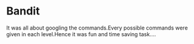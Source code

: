 # Bandit
It was all about googling the commands.Every possible commands were given in each level.Hence it was fun and time saving task....
